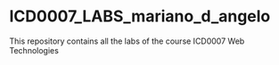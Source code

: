 # ICD0007_LABS_mariano_d_angelo
This repository contains all the labs of the course ICD0007 Web Technologies

